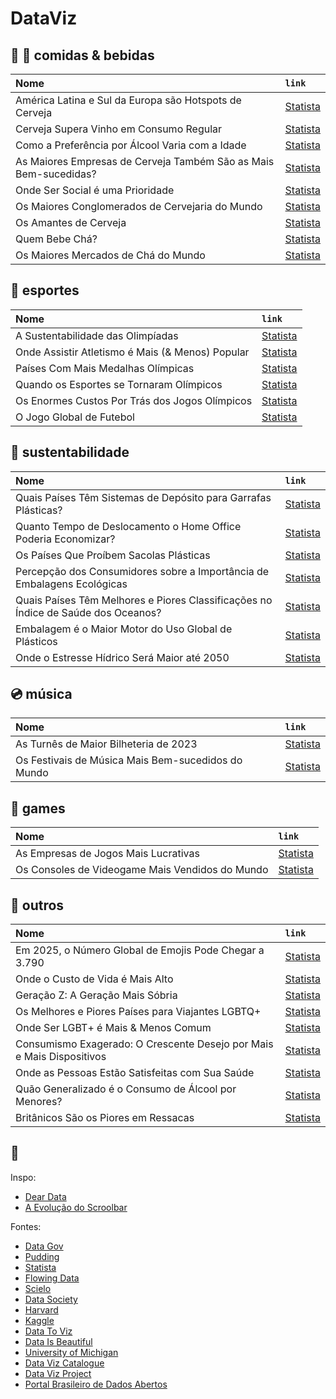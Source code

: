 <!-- # Data [![WinFlow](./hero.png)](./logo.png) -->

# DataViz

<!-- curadoria. -->
<!-- > há uma possível correlação -->

<!-- ![screenshot](./hero.png) -->

## :wine_glass: :pizza: comidas & bebidas

<!-- Colons can be used to align columns. -->

| Nome                                                             | `link`                                                                                                                          |
| :--------------------------------------------------------------- | :------------------------------------------------------------------------------------------------------------------------------ |
| América Latina e Sul da Europa são Hotspots de Cerveja           | [Statista](https://www.statista.com/chart/32760/share-of-respondents-per-country-region-who-regularly-drink-beer/)              |
| Cerveja Supera Vinho em Consumo Regular                          | [Statista](https://www.statista.com/chart/32021/type-of-alcoholic-beverage-consumed-regularly-by-highest-share-of-respondents/) |
| Como a Preferência por Álcool Varia com a Idade                  | [Statista](https://www.statista.com/chart/27977/how-alcohol-preference-varies-with-age/)                                        |
| As Maiores Empresas de Cerveja Também São as Mais Bem-sucedidas? | [Statista](https://www.statista.com/chart/32761/annual-revenue-and-net-income-of-the-worlds-top-5-beer-producers/)              |
| Onde Ser Social é uma Prioridade                                 | [Statista](https://www.statista.com/chart/30496/share-of-respondents-who-say-socializing-is-one-of-their-hobbies/)              |
| Os Maiores Conglomerados de Cervejaria do Mundo                  | [Statista](https://www.statista.com/chart/25485/the-worlds-largest-beer-brewing-companies/)                                     |
| Os Amantes de Cerveja                                            | [Statista](https://www.statista.com/chart/27926/top-countries-for-beer-consumption-and-trade-volume/)                           |
| Quem Bebe Chá?                                                   | [Statista](https://www.statista.com/chart/29582/share-of-people-that-drink-tea-in-selected-countries/)                          |
| Os Maiores Mercados de Chá do Mundo                              | [Statista](https://www.statista.com/chart/29583/worlds-largest-tea-markets/)                                                    |

## :basketball: esportes

| Nome                                             | `link`                                                                                                |
| :----------------------------------------------- | :---------------------------------------------------------------------------------------------------- |
| A Sustentabilidade das Olimpíadas                | [Statista](https://www.statista.com/chart/32726/sustainability-score-fort-he-olympics/)               |
| Onde Assistir Atletismo é Mais (& Menos) Popular | [Statista](https://www.statista.com/chart/32667/respondents-who-follow-track-and-field-competitions/) |
| Países Com Mais Medalhas Olímpicas               | [Statista](https://www.statista.com/chart/32725/the-nations-with-most-summer-olympic-medals/)         |
| Quando os Esportes se Tornaram Olímpicos         | [Statista](https://www.statista.com/chart/25241/when-sports-became-olympic/)                          |
| Os Enormes Custos Por Trás dos Jogos Olímpicos   | [Statista](https://www.statista.com/chart/5424/the-massive-costs-behind-the-olympic-games/)           |
| O Jogo Global de Futebol                         | [Statista](https://www.statista.com/chart/14329/global-interest-in-football/)                         |

## :seedling: sustentabilidade

| Nome                                                                              | `link`                                                                                                                       |
| :-------------------------------------------------------------------------------- | :--------------------------------------------------------------------------------------------------------------------------- |
| Quais Países Têm Sistemas de Depósito para Garrafas Plásticas?                    | [Statista](https://www.statista.com/chart/22963/global-status-of-plastic-bottle-recycling-systems/)                          |
| Quanto Tempo de Deslocamento o Home Office Poderia Economizar?                    | [Statista](https://www.statista.com/chart/32659/commuting-times-among-uk-us-and-german-respondents/)                         |
| Os Países Que Proíbem Sacolas Plásticas                                           | [Statista](https://www.statista.com/chart/14120/the-countries-banning-plastic-bags/)                                         |
| Percepção dos Consumidores sobre a Importância de Embalagens Ecológicas           | [Statista](https://www.statista.com/chart/32141/perceived-importance-of-eco-friendly-packaging-for-sustainable-consumption/) |
| Quais Países Têm Melhores e Piores Classificações no Índice de Saúde dos Oceanos? | [Statista](https://www.statista.com/chart/32077/countries--egions-with-the-highest-lowest-scores-on-the-ocean-health-index/) |
| Embalagem é o Maior Motor do Uso Global de Plásticos                              | [Statista](https://www.statista.com/chart/32140/global-plastics-use-by-application/)                                         |
| Onde o Estresse Hídrico Será Maior até 2050                                       | [Statista](https://www.statista.com/chart/26140/water-stress-projections-global/)                                            |

## :cd: música

| Nome                                               | `link`                                                                                   |
| :------------------------------------------------- | :--------------------------------------------------------------------------------------- |
| As Turnês de Maior Bilheteria de 2023              | [Statista](https://www.statista.com/chart/32178/highest-grossing-music-tours-worldwide/) |
| Os Festivais de Música Mais Bem-sucedidos do Mundo | [Statista](https://www.statista.com/chart/32085/highest-grossing-festivals-worldwide/)   |

## :minidisc: games

| Nome                                            | `link`                                                                                               |
| :---------------------------------------------- | :--------------------------------------------------------------------------------------------------- |
| As Empresas de Jogos Mais Lucrativas            | [Statista](https://www.statista.com/chart/27523/public-companies-with-highest-game-revenue-in-2021/) |
| Os Consoles de Videogame Mais Vendidos do Mundo | [Statista](https://www.statista.com/chart/18903/video-game-console-sales/)                           |

## :thought_balloon: outros

| Nome                                                                  | `link`                                                                                                                         |
| :-------------------------------------------------------------------- | :----------------------------------------------------------------------------------------------------------------------------- |
| Em 2025, o Número Global de Emojis Pode Chegar a 3.790                | [Statista](https://www.statista.com/chart/17275/number-of-emojis-from-1995-bis-2019/)                                          |
| Onde o Custo de Vida é Mais Alto                                      | [Statista](https://www.statista.com/chart/25862/countries-with-the-highest-cost-of-living-plus-rent-index-in-2020/)            |
| Geração Z: A Geração Mais Sóbria                                      | [Statista](https://www.statista.com/chart/30783/alcohol-consumption-by-generation/)                                            |
| Os Melhores e Piores Países para Viajantes LGBTQ+                     | [Statista](https://www.statista.com/chart/25159/world-map-best-countries-for-lgbt-travelers/)                                  |
| Onde Ser LGBT+ é Mais & Menos Comum                                   | [Statista](https://www.statista.com/chart/30142/respondents-who-identify-as-lgbt--in-selected-countries/)                      |
| Consumismo Exagerado: O Crescente Desejo por Mais e Mais Dispositivos | [Statista](https://www.statista.com/chart/32691/average-number-of-devices-and-connections-per-capita/)                         |
| Onde as Pessoas Estão Satisfeitas com Sua Saúde                       | [Statista](https://www.statista.com/chart/32140/global-plastics-use-by-application/)                                           |
| Quão Generalizado é o Consumo de Álcool por Menores?                  | [Statista](https://www.statista.com/chart/32046/share-of-respondents-using-alcohol-in-the-past-month-in-the-us-per-age-group/) |
| Britânicos São os Piores em Ressacas                                  | [Statista](https://www.statista.com/chart/27968/share-of-people-that-get-hangovers-regularly/)                                 |

## :thought_balloon:

Inspo:

-   [Dear Data](https://www.dear-data.com/theproject)
-   [A Evolução do Scroolbar](https://scrollbars.matoseb.com/)

Fontes:

-   [Data Gov](https://data.gov/)
-   [Pudding](https://pudding.cool/)
-   [Statista](https://www.statista.com/)
-   [Flowing Data](https://flowingdata.com/)
-   [Scielo](https://scielo.figshare.com/)
-   [Data Society](https://datasociety.net/)
-   [Harvard](https://dataverse.harvard.edu/)
-   [Kaggle](https://www.kaggle.com/)
-   [Data To Viz](https://www.data-to-viz.com/)
-   [Data Is Beautiful](https://www.reddit.com/r/dataisbeautiful/)
-   [University of Michigan](https://guides.lib.umich.edu/)
-   [Data Viz Catalogue](https://datavizcatalogue.com/index.html)
-   [Data Viz Project](https://datavizproject.com/)
-   [Portal Brasileiro de Dados Abertos](https://dados.gov.br/home)

